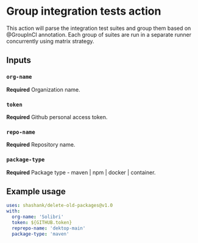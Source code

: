 # Group integration tests action

This action will parse the integration test suites and group them based on @GroupInCI annotation.
Each group of suites are run in a separate runner concurrently using matrix strategy.

## Inputs

### `org-name`

**Required** Organization name.

### `token`

**Required** Github personal access token.

### `repo-name`

**Required** Repository name.

### `package-type`

**Required** Package type - maven | npm | docker | container.

## Example usage

```yaml
uses: shashank/delete-old-packages@v1.0
with:
  org-name: 'Solibri'
  token: ${GITHUB.token}
  reprepo-name: 'dektop-main'
  package-type: 'maven'
```